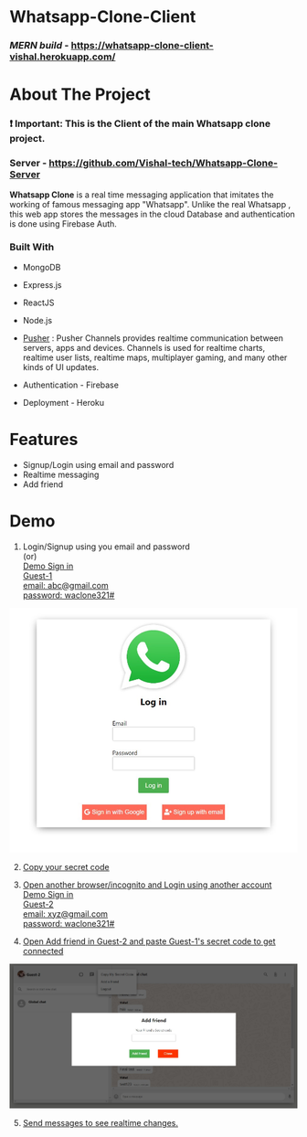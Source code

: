 # Whatsapp-Clone-Client
### _**MERN build**_ - https://whatsapp-clone-client-vishal.herokuapp.com/

<!-- ABOUT THE PROJECT -->
# About The Project
### **❗ Important**: This is the Client of the main Whatsapp clone project.

### Server - https://github.com/Vishal-tech/Whatsapp-Clone-Server

**Whatsapp Clone** is a real time messaging application that imitates the working of famous messaging app "Whatsapp". Unlike the real Whatsapp , this web app stores the messages in the cloud Database and authentication is done using Firebase Auth.


### Built With

* MongoDB
* Express.js
* ReactJS
* Node.js
* [Pusher](https://www.npmjs.com/package/pusher) :
  Pusher Channels provides realtime communication between servers, apps and devices. Channels is used for realtime charts, realtime user lists, realtime maps, multiplayer gaming, and many other kinds of UI updates.

* Authentication - Firebase
* Deployment - Heroku

# Features

* Signup/Login using email and password
* Realtime messaging
* Add friend

# Demo
  1. Login/Signup using you email and password\
    (or)\
    <u>Demo Sign in<u>\
    Guest-1\
    email: abc@gmail.com\
    password: waclone321#
    
   <img src="Screenshots/login.jpg" alt="login" width="600"/>
  
  2. Copy your secret code
     

  3. Open another browser/incognito and Login using another account\
    Demo Sign in\
    Guest-2\
    email: xyz@gmail.com\
    password: waclone321#

  4. Open Add friend in Guest-2 and paste Guest-1's secret code to get connected

  <img src="Screenshots/add_frd.jpg" alt="login" width="600"/>

  5. Send messages to see realtime changes.
